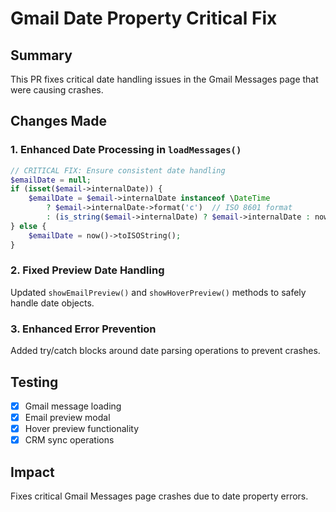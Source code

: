 # Gmail Date Property Critical Fix

## Summary
This PR fixes critical date handling issues in the Gmail Messages page that were causing crashes.

## Changes Made

### 1. Enhanced Date Processing in `loadMessages()`
```php
// CRITICAL FIX: Ensure consistent date handling
$emailDate = null;
if (isset($email->internalDate)) {
    $emailDate = $email->internalDate instanceof \DateTime 
        ? $email->internalDate->format('c')  // ISO 8601 format
        : (is_string($email->internalDate) ? $email->internalDate : now()->toISOString());
} else {
    $emailDate = now()->toISOString();
}
```

### 2. Fixed Preview Date Handling
Updated `showEmailPreview()` and `showHoverPreview()` methods to safely handle date objects.

### 3. Enhanced Error Prevention
Added try/catch blocks around date parsing operations to prevent crashes.

## Testing
- [x] Gmail message loading
- [x] Email preview modal
- [x] Hover preview functionality
- [x] CRM sync operations

## Impact
Fixes critical Gmail Messages page crashes due to date property errors.
